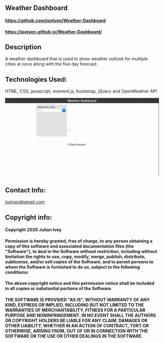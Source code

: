 ## Weather Dashboard

#### https://github.com/joolyen/Weather-Dashboard
#### https://joolyen.github.io/Weather-Dashboard/

## Description
A weather dashboard that is used to show weather outlook for multiple cities at once along with the five day forecast.

## Technologies Used: 
HTML, CSS, javascript, moment.js, bootstrap, jQuery and OpenWeather API

![demo GIF](./Assets/img/weather-dashboard.gif)

## Contact Info:
joolyen@gmail.com

## Copyright info:
#### Copyright 2020 Julian Ivey

#### Permission is hereby granted, free of charge, to any person obtaining a copy of this software and associated documentation files (the "Software"), to deal in the Software without restriction, including without limitation the rights to use, copy, modify, merge, publish, distribute, sublicense, and/or sell copies of the Software, and to permit persons to whom the Software is furnished to do so, subject to the following conditions:

#### The above copyright notice and this permission notice shall be included in all copies or substantial portions of the Software.

#### THE SOFTWARE IS PROVIDED "AS IS", WITHOUT WARRANTY OF ANY KIND, EXPRESS OR IMPLIED, INCLUDING BUT NOT LIMITED TO THE WARRANTIES OF MERCHANTABILITY, FITNESS FOR A PARTICULAR PURPOSE AND NONINFRINGEMENT. IN NO EVENT SHALL THE AUTHORS OR COPYRIGHT HOLDERS BE LIABLE FOR ANY CLAIM, DAMAGES OR OTHER LIABILITY, WHETHER IN AN ACTION OF CONTRACT, TORT OR OTHERWISE, ARISING FROM, OUT OF OR IN CONNECTION WITH THE SOFTWARE OR THE USE OR OTHER DEALINGS IN THE SOFTWARE.